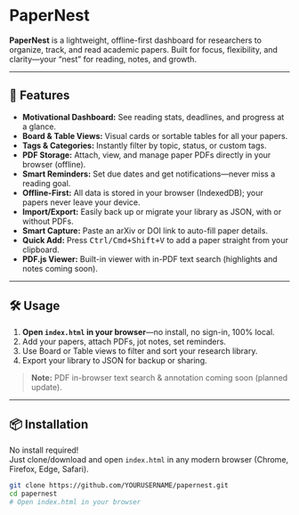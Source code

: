 # PaperNest

**PaperNest** is a lightweight, offline-first dashboard for researchers to organize, track, and read academic papers. Built for focus, flexibility, and clarity—your “nest” for reading, notes, and growth.

---

## 🚀 Features

- **Motivational Dashboard:** See reading stats, deadlines, and progress at a glance.
- **Board & Table Views:** Visual cards or sortable tables for all your papers.
- **Tags & Categories:** Instantly filter by topic, status, or custom tags.
- **PDF Storage:** Attach, view, and manage paper PDFs directly in your browser (offline).
- **Smart Reminders:** Set due dates and get notifications—never miss a reading goal.
- **Offline-First:** All data is stored in your browser (IndexedDB); your papers never leave your device.
- **Import/Export:** Easily back up or migrate your library as JSON, with or without PDFs.
- **Smart Capture:** Paste an arXiv or DOI link to auto-fill paper details.
- **Quick Add:** Press <kbd>Ctrl/Cmd+Shift+V</kbd> to add a paper straight from your clipboard.
- **PDF.js Viewer:** Built-in viewer with in-PDF text search (highlights and notes coming soon).

---

## 🛠 Usage

1. **Open `index.html` in your browser**—no install, no sign-in, 100% local.
2. Add your papers, attach PDFs, jot notes, set reminders.
3. Use Board or Table views to filter and sort your research library.
4. Export your library to JSON for backup or sharing.

> **Note:** PDF in-browser text search & annotation coming soon (planned update).

---

## 📦 Installation

No install required!  
Just clone/download and open `index.html` in any modern browser (Chrome, Firefox, Edge, Safari).

```sh
git clone https://github.com/YOURUSERNAME/papernest.git
cd papernest
# Open index.html in your browser
